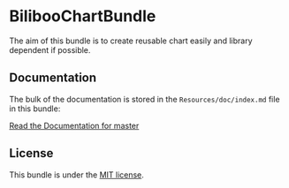 BilibooChartBundle
==================

The aim of this bundle is to create reusable chart easily and library dependent if possible.

Documentation
-------------

The bulk of the documentation is stored in the `Resources/doc/index.md`
file in this bundle:

[Read the Documentation for master](https://github.com/biliboo/chart-bundle/blob/master/Resources/doc/index.md)

License
-------

This bundle is under the [MIT license](LICENSE.md).